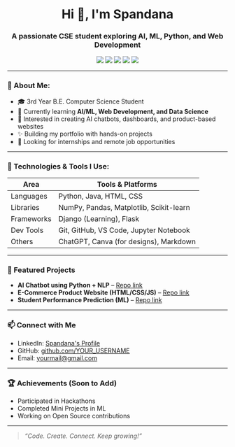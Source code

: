 <h1 align="center">Hi 👋, I'm Spandana</h1>
<h3 align="center">A passionate CSE student exploring AI, ML, Python, and Web Development</h3>

<p align="center">
  <img src="https://img.shields.io/badge/Python-3776AB?style=for-the-badge&logo=python&logoColor=white"/>
  <img src="https://img.shields.io/badge/HTML5-E34F26?style=for-the-badge&logo=html5&logoColor=white"/>
  <img src="https://img.shields.io/badge/CSS3-1572B6?style=for-the-badge&logo=css3&logoColor=white"/>
  <img src="https://img.shields.io/badge/Java-007396?style=for-the-badge&logo=java&logoColor=white"/>
  <img src="https://img.shields.io/badge/TensorFlow-FF6F00?style=for-the-badge&logo=tensorflow&logoColor=white"/>
</p>

---

### 🚀 About Me:
- 🎓 3rd Year B.E. Computer Science Student  
- 🌱 Currently learning **AI/ML, Web Development, and Data Science**  
- 🤖 Interested in creating AI chatbots, dashboards, and product-based websites  
- ✨ Building my portfolio with hands-on projects  
- 💼 Looking for internships and remote job opportunities

---

### 🧰 Technologies & Tools I Use:
| Area         | Tools & Platforms                                                                 |
|--------------|------------------------------------------------------------------------------------|
| Languages    | Python, Java, HTML, CSS                                                           |
| Libraries    | NumPy, Pandas, Matplotlib, Scikit-learn                                           |
| Frameworks   | Django (Learning), Flask                                                          |
| Dev Tools    | Git, GitHub, VS Code, Jupyter Notebook                                            |
| Others       | ChatGPT, Canva (for designs), Markdown                                            |

---

### 📂 Featured Projects
- **AI Chatbot using Python + NLP** – [Repo link](#)  
- **E-Commerce Product Website (HTML/CSS/JS)** – [Repo link](#)  
- **Student Performance Prediction (ML)** – [Repo link](#)  

---

### 📫 Connect with Me
- LinkedIn: [Spandana's Profile](https://www.linkedin.com/in/YOUR_USERNAME)
- GitHub: [github.com/YOUR_USERNAME](https://github.com/YOUR_USERNAME)
- Email: yourmail@gmail.com

---

### 🏆 Achievements (Soon to Add)
- Participated in Hackathons  
- Completed Mini Projects in ML  
- Working on Open Source contributions

---

> *“Code. Create. Connect. Keep growing!”*
